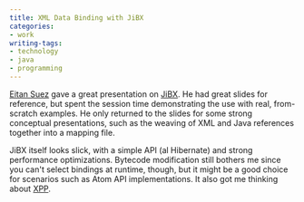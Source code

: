 ```yaml
---
title: XML Data Binding with JiBX
categories:
- work
writing-tags:
- technology
- java
- programming
---
```


[Eitan Suez][1] gave a great presentation on [JiBX][2].  He had great slides for reference, but spent the session time demonstrating the use with real, from-scratch examples.  He only returned to the slides for some strong conceptual presentations, such as the weaving of XML and Java references together into a mapping file.

JiBX itself looks slick, with a simple API (al Hibernate) and strong performance optimizations.  Bytecode modification still bothers me since you can't select bindings at runtime, though, but it might be a good choice for scenarios such as Atom API implementations.  It also got me thinking about [XPP][3].

   [1]: http://u2d.com/
   [2]: http://www.jibx.org/
   [3]: http://www.xmlpull.org/
